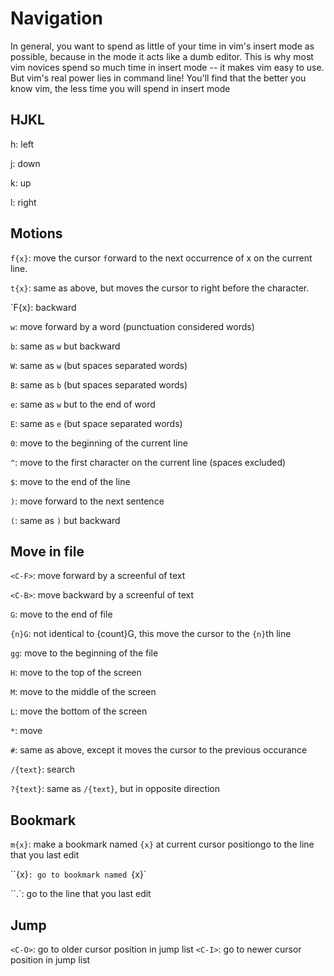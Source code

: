 # Navigation

In general, you want to spend as little of your time in vim's insert mode as
possible, because in the mode it acts like a dumb editor. This is why most vim
novices spend so much time in insert mode -- it makes vim easy to use. But
vim's real power lies in command line! You'll find that the better you know
vim, the less time you will spend in insert mode

## HJKL

h: left

j: down

k: up

l: right

## Motions

`f{x}`: move the cursor `f`orward to the next occurrence of x on the current
line. 

`t{x}`: same as above, but moves the cursor to right before the character.

`F{x}:  backward

`w`: move forward by a word (punctuation considered words)

`b`: same as `w` but backward

`W`: same as `w` (but spaces separated words)

`B`: same as `b` (but spaces separated words)

`e`: same as `w` but to the end of word

`E`: same as `e` (but space separated words)

`0`: move to the beginning of the current line

`^`: move to the first character on the current line (spaces excluded)

`$`: move to the end of the line

`)`: move forward to the next sentence

`(`: same as `)` but backward

## Move in file

`<C-F>`: move forward by a screenful of text

`<C-B>`: move backward by a screenful of text

`G`: move to the end of file

`{n}G`: not identical to {count}G, this move the cursor to the `{n}`th line

`gg`: move to the beginning of the file

`H`: move to the top of the screen

`M`: move to the middle of the screen

`L`: move the bottom of the screen

``*``: move

`#`: same as above, except it moves the cursor to the previous occurance

`/{text}`: search

`?{text}`: same as `/{text}`, but in opposite direction

## Bookmark

`m{x}`: make a bookmark named `{x}` at current cursor positiongo to the line
that you last edit

``{x}`: go to bookmark named `{x}`

``.`: go to the line that you last edit

## Jump

`<C-O>`: go to older cursor position in jump list
`<C-I>`: go to newer cursor position in jump list
